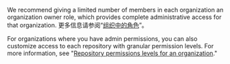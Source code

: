 We recommend giving a limited number of members in each organization an organization owner role, which provides complete administrative access for that organization. 更多信息请参阅“[组织中的角色](/organizations/managing-peoples-access-to-your-organization-with-roles/roles-in-an-organization)”。

For organizations where you have admin permissions, you can also customize access to each repository with granular permission levels. For more information, see "[Repository permissions levels for an organization](/organizations/managing-access-to-your-organizations-repositories/repository-permission-levels-for-an-organization)."
